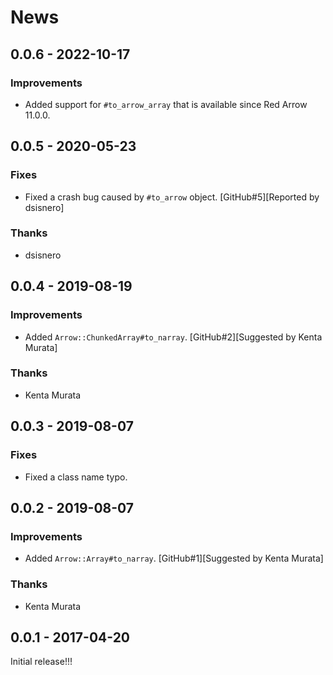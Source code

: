 # News

## 0.0.6 - 2022-10-17

### Improvements

  * Added support for `#to_arrow_array` that is available since Red
    Arrow 11.0.0.

## 0.0.5 - 2020-05-23

### Fixes

  * Fixed a crash bug caused by `#to_arrow` object.
    [GitHub#5][Reported by dsisnero]

### Thanks

  * dsisnero

## 0.0.4 - 2019-08-19

### Improvements

  * Added `Arrow::ChunkedArray#to_narray`.
    [GitHub#2][Suggested by Kenta Murata]

### Thanks

  * Kenta Murata

## 0.0.3 - 2019-08-07

### Fixes

  * Fixed a class name typo.

## 0.0.2 - 2019-08-07

### Improvements

  * Added `Arrow::Array#to_narray`.
    [GitHub#1][Suggested by Kenta Murata]

### Thanks

  * Kenta Murata

## 0.0.1 - 2017-04-20

Initial release!!!
